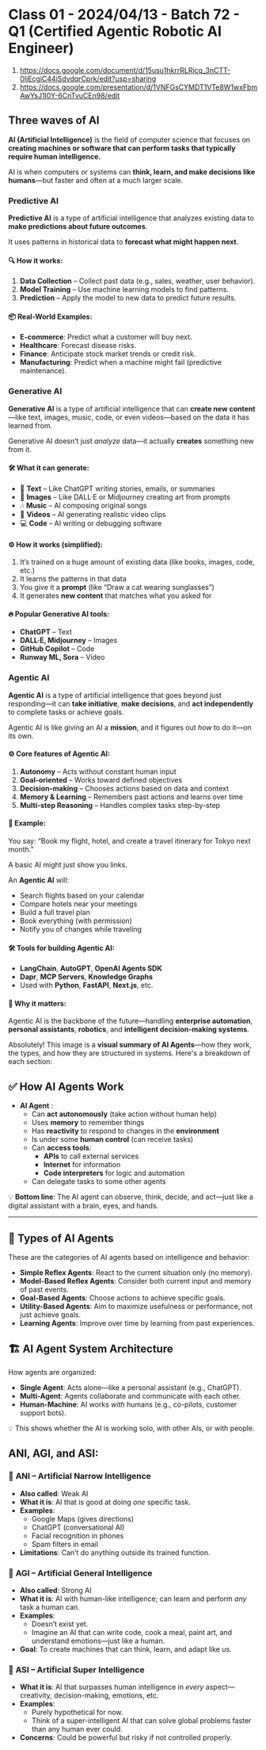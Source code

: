# Class 01 - 2024/04/13 - Batch 72 - Q1 (Certified Agentic Robotic AI Engineer)

1. https://docs.google.com/document/d/15usu1hkrrRLRjcq_3nCTT-0ljEcgiC44iSdvdqrCprk/edit?usp=sharing
2. https://docs.google.com/presentation/d/1VNFGsCYMDT1VTe8W1wxFbmAwYsJ1I0Y-6CnTvuCEn98/edit

## Three waves of AI

**AI (Artificial Intelligence)** is the field of computer science that focuses on **creating machines or software that can perform tasks that typically require human intelligence.**

AI is when computers or systems can **think, learn, and make decisions like humans**—but faster and often at a much larger scale.

### Predictive AI

**Predictive AI** is a type of artificial intelligence that analyzes existing data to **make predictions about future outcomes**.

It uses patterns in historical data to **forecast what might happen next**.

#### 🔍 How it works:

1. **Data Collection** – Collect past data (e.g., sales, weather, user behavior).
2. **Model Training** – Use machine learning models to find patterns.
3. **Prediction** – Apply the model to new data to predict future results.

#### 📦 Real-World Examples:

- **E-commerce**: Predict what a customer will buy next.
- **Healthcare**: Forecast disease risks.
- **Finance**: Anticipate stock market trends or credit risk.
- **Manufacturing**: Predict when a machine might fail (predictive maintenance).

### Generative AI

**Generative AI** is a type of artificial intelligence that can **create new content**—like text, images, music, code, or even videos—based on the data it has learned from.

Generative AI doesn’t just _analyze_ data—it actually **creates** something new from it.

#### 🛠️ What it can generate:

- 📝 **Text** – Like ChatGPT writing stories, emails, or summaries
- 🎨 **Images** – Like DALL·E or Midjourney creating art from prompts
- 🎶 **Music** – AI composing original songs
- 🎥 **Videos** – AI generating realistic video clips
- 💻 **Code** – AI writing or debugging software

#### ⚙️ How it works (simplified):

1. It’s trained on a huge amount of existing data (like books, images, code, etc.)
2. It learns the patterns in that data
3. You give it a **prompt** (like “Draw a cat wearing sunglasses”)
4. It generates **new content** that matches what you asked for

#### 🔥 Popular Generative AI tools:

- **ChatGPT** – Text
- **DALL·E, Midjourney** – Images
- **GitHub Copilot** – Code
- **Runway ML, Sora** – Video

### Agentic AI

**Agentic AI** is a type of artificial intelligence that goes beyond just responding—it can **take initiative**, **make decisions**, and **act independently** to complete tasks or achieve goals.

Agentic AI is like giving an AI a **mission**, and it figures out *how* to do it—on its own.


#### ⚙️ Core features of Agentic AI:
1. **Autonomy** – Acts without constant human input  
2. **Goal-oriented** – Works toward defined objectives  
3. **Decision-making** – Chooses actions based on data and context  
4. **Memory & Learning** – Remembers past actions and learns over time  
5. **Multi-step Reasoning** – Handles complex tasks step-by-step

#### 🤖 Example:
You say: “Book my flight, hotel, and create a travel itinerary for Tokyo next month.”

A basic AI might just show you links.

An **Agentic AI** will:
- Search flights based on your calendar
- Compare hotels near your meetings
- Build a full travel plan
- Book everything (with permission)
- Notify you of changes while traveling

#### 🛠 Tools for building Agentic AI:
- **LangChain**, **AutoGPT**, **OpenAI Agents SDK**  
- **Dapr**, **MCP Servers**, **Knowledge Graphs**  
- Used with **Python**, **FastAPI**, **Next.js**, etc.

#### 🚀 Why it matters:
Agentic AI is the backbone of the future—handling **enterprise automation**, **personal assistants**, **robotics**, and **intelligent decision-making systems**.

Absolutely! This image is a **visual summary of AI Agents**—how they work, the types, and how they are structured in systems. Here's a breakdown of each section:

## ✅ **How AI Agents Work**

- **AI Agent** :
  - Can **act autonomously** (take action without human help)
  - Uses **memory** to remember things
  - Has **reactivity** to respond to changes in the **environment**
  - Is under some **human control** (can receive tasks)
  - Can **access tools**:
    - **APIs** to call external services
    - **Internet** for information
    - **Code interpreters** for logic and automation
  - Can delegate tasks to some other agents

💡 **Bottom line**: The AI agent can observe, think, decide, and act—just like a digital assistant with a brain, eyes, and hands.

---

## 🧠 **Types of AI Agents**

These are the categories of AI agents based on intelligence and behavior:

- **Simple Reflex Agents**: React to the current situation only (no memory).
- **Model-Based Reflex Agents**: Consider both current input and memory of past events.
- **Goal-Based Agents**: Choose actions to achieve specific goals.
- **Utility-Based Agents**: Aim to maximize usefulness or performance, not just achieve goals.
- **Learning Agents**: Improve over time by learning from past experiences.


## 🏗️ **AI Agent System Architecture**

How agents are organized:

- **Single Agent**: Acts alone—like a personal assistant (e.g., ChatGPT).
- **Multi-Agent**: Agents collaborate and communicate with each other.
- **Human-Machine**: AI works *with* humans (e.g., co-pilots, customer support bots).

💡 This shows whether the AI is working solo, with other AIs, or with people.

## **ANI, AGI, and ASI**:

### 🤖 **ANI – Artificial Narrow Intelligence**
- **Also called**: Weak AI  
- **What it is**: AI that is good at doing *one* specific task.  
- **Examples**:
  - Google Maps (gives directions)
  - ChatGPT (conversational AI)
  - Facial recognition in phones
  - Spam filters in email  
- **Limitations**: Can’t do anything outside its trained function.

### 🧠 **AGI – Artificial General Intelligence**
- **Also called**: Strong AI  
- **What it is**: AI with human-like intelligence; can learn and perform *any* task a human can.  
- **Examples**:  
  - Doesn’t exist yet.  
  - Imagine an AI that can write code, cook a meal, paint art, and understand emotions—just like a human.  
- **Goal**: To create machines that can think, learn, and adapt like us.

### 🚀 **ASI – Artificial Super Intelligence**
- **What it is**: AI that surpasses human intelligence in *every* aspect—creativity, decision-making, emotions, etc.  
- **Examples**:
  - Purely hypothetical for now.  
  - Think of a super-intelligent AI that can solve global problems faster than any human ever could.  
- **Concerns**: Could be powerful but risky if not controlled properly.
